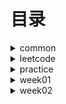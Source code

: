 # 目录 #

<details>
<summary>common</summary>

* [DoubleEndNode](./src/main/java/org/lql/common/DoubleEndNode.java)
* [ListNode](./src/main/java/org/lql/common/ListNode.java)

</details>


<details>
<summary>leetcode</summary>

* [MergeOrderedArray-88. 合并两个有序数组](./src/main/java/org/lql/leetcode/MergeOrderedArray.java)【day001】
* [ReverseList-206 反转链表](./src/main/java/org/lql/leetcode/ReverseList.java)【day002】
* [HasCycle-141. 环形链表](./src/main/java/org/lql/leetcode/HasCycle.java)【day003】
* [DetectCycle-142. 环形链表](./src/main/java/org/lql/leetcode/DetectCycle.java)【day004】
* [Valid-20. 有效的括号](./src/main/java/org/lql/leetcode/Valid.java)【day005】
* [ReverseGroup-25. K 个一组翻转链表](./src/main/java/org/lql/leetcode/ReverseGroup.java)【day006】
* [MinStack-155. 最小栈](./src/main/java/org/lql/leetcode/MinStack.java)【day007】
* [TwoSum-1. 两数之和](./src/main/java/org/lql/leetcode/TwoSum.java)【day008】
* [GroupAnagrams-49. 字母异位词分组](./src/main/java/org/lql/leetcode/GroupAnagrams.java)【day009】
* [LRUCache-146. LRU 缓存](./src/main/java/org/lql/leetcode/LRUCache.java)【day010】
* [NumMatrix-304. 二维区域和检索 - 矩阵不可变](./src/main/java/org/lql/leetcode/NumMatrix.java)【day011】
* [MaxSubArray-53. 最大子数组和](./src/main/java/org/lql/leetcode/MaxSubArray.java)【day012】

* [LeetCode](./src/main/java/org/lql/leetcode/LeetCode.md)

</details>

<details>
<summary>practice</summary>

* [==========week-001==========]
* [Calculate-224. 基本计算器](./src/main/java/org/lql/practice/week01/Calculate.java)【待完成】
* [EvalRPN-150. 逆波兰表达式求值](./src/main/java/org/lql/practice/week01/EvalRPN.java)【待完成】
* [LargestRectangleArea-84. 柱状图中最大的矩形](./src/main/java/org/lql/practice/week01/LargestRectangleArea.java)【已完成】
* [MaxSlidingWindow-239. 滑动窗口最大值](./src/main/java/org/lql/practice/week01/MaxSlidingWindow.java)【待完成】
* [MoveZeroes-283. 移动零](./src/main/java/org/lql/practice/week01/MoveZeroes.java)【已完成】
* [NeighborSearch-邻值查找](./src/main/java/org/lql/practice/week01/NeighborSearch.java)【待完成】
* [RemoveDuplicates-26. 删除有序数组中的重复项 ](./src/main/java/org/lql/practice/week01/RemoveDuplicates.java)【已完成】
* [Trap-42. 接雨水](./src/main/java/org/lql/practice/week01/Trap.java)【待完成】

* [==========week-002==========]
* [LRUCache-146. LRU 缓存](./src/main/java/org/lql/practice/week02/LRUCache.java)【已完成】
* [RobotSim-874. 模拟行走机器人](./src/main/java/org/lql/practice/week02/RobotSim.java)【已完成】
* [GroupAnagrams-49. 字母异位词分组](./src/main/java/org/lql/practice/week02/GroupAnagrams.java)【已完成】
* [FindSubstring-30. 串联所有单词的子串](./src/main/java/org/lql/practice/week02/FindSubstring.java)【已完成】


* [==========week-003==========]


* [==========week-004==========]


* [==========week-005==========]


* [==========week-006==========]


* [==========week-007==========]


* [==========week-008==========]


* [==========week-009==========]


* [==========week-010==========]

</details>
<details>
<summary>week01</summary>

* [MaximalRectangle-85. 最大矩形](./src/main/java/org/lql/week01/MaximalRectangle.java)【已完成】
* [MergeOrderedList-21 合并两个有序链表](./src/main/java/org/lql/week01/MergeOrderedList.java)【已完成】
* [MyCircularDeque-641. 设计循环双端队列](./src/main/java/org/lql/week01/MyCircularDeque.java)【已完成】
* [PlusOne-1. 加一](./src/main/java/org/lql/week01/PlusOne.java)【已完成】

</details>
<details>
<summary>week02</summary>

</details>
